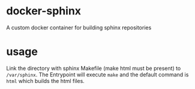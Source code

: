 # docker-sphinx
A custom docker container for building sphinx repositories

# usage

Link the directory with sphinx Makefile (make html must be present) to
`/var/sphinx`. The Entrypoint will execute `make` and the default command is
`html` which builds the html files.
